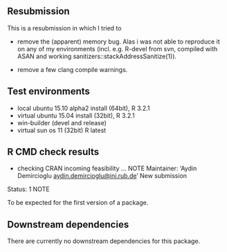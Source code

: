 
## Resubmission

This is a resubmission in which I tried to 

- remove the (apparent) memory bug. Alas i was not able to reproduce it on any of my environments 
(incl. e.g. R-devel from svn, compiled with ASAN and working sanitizers::stackAddressSanitize(1)). 

- remove a few clang compile warnings.

 
## Test environments
* local ubuntu 15.10 alpha2 install (64bit), R 3.2.1
* virtual ubuntu 15.04 install (32bit), R 3.2.1
* win-builder (devel and release)
* virtual sun os 11 (32bit) R latest



## R CMD check results

* checking CRAN incoming feasibility ... NOTE
Maintainer: ‘Aydin Demircioglu <aydin.demircioglu@ini.rub.de>’
New submission

Status: 1 NOTE

To be expected for the first version of a package.



## Downstream dependencies
There are currently no downstream dependencies for this package.

